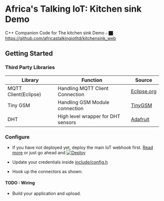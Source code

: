 # Africa's Talking IoT: Kitchen sink Demo
C++ Companion Code for The kitchen sink Demo 👉🏿 https://github.com/africastalkingiotltd/kitchensink_web

## Getting Started

### Third Party Libraries

| Library              | Function                           | Source                                                       |
| -------------------- | ---------------------------------- | ------------------------------------------------------------ |
| MQTT Client(Eclipse) | Handling MQTT Client Connection    | [Eclipse.org](https://www.eclipse.org/downloads/download.php?file=/paho/arduino_1.0.0.zip) |
| Tiny GSM             | Handling GSM Module connection     | [TinyGSM](https://github.com/vshymanskyy/TinyGSM)            |
| DHT                  | High level wrapper for DHT sensors | [Adafruit](https://github.com/adafruit/DHT-sensor-library)   |

### Configure

- If you have not deployed yet, deploy the main IoT webhook first. [Read more](https://github.com/africastalkingiotltd/kitchensink_web) or just go ahead and [![Deploy](https://www.herokucdn.com/deploy/button.svg)](https://heroku.com/deploy?template=https://github.com/africastalkingiotltd/kitchensink_web) 

- Update your credentials inside [include/config.h](./include/config.h)

- Hook up the connectors as shown: 

#### TODO : Wiring

- Build your application and upload.



